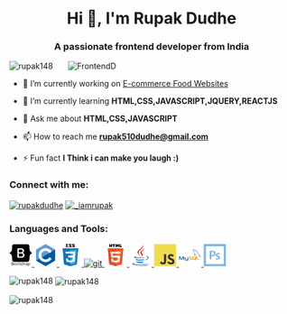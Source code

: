 <h1 align="center">Hi 👋, I'm Rupak Dudhe</h1>
<h3 align="center">A passionate frontend developer from India</h3>
<img align="right" alt="FrontendD"width="400"src="https://user-images.githubusercontent.com/55389276/140866485-8fb1c876-9a8f-4d6a-98dc-08c4981eaf70.gif">

<p align="left"> <img src="https://komarev.com/ghpvc/?username=rupak148&label=Profile%20views&color=0e75b6&style=flat" alt="rupak148" /> </p>

- 🔭 I’m currently working on [E-commerce Food Websites](https://drive.google.com/file/d/18raf4L3D9I4pR5M_g2TAqVf2-tT3wbsd/view?usp=drive_link)

- 🌱 I’m currently learning **HTML,CSS,JAVASCRIPT,JQUERY,REACTJS**

- 💬 Ask me about **HTML,CSS,JAVASCRIPT**

- 📫 How to reach me **rupak510dudhe@gmail.com**

- ⚡ Fun fact **I Think i can make you laugh :)**

<h3 align="left">Connect with me:</h3>
<p align="left">
<a href="https://linkedin.com/in/rupakdudhe" target="blank"><img align="center" src="https://raw.githubusercontent.com/rahuldkjain/github-profile-readme-generator/master/src/images/icons/Social/linked-in-alt.svg" alt="rupakdudhe" height="30" width="40" /></a>
<a href="https://instagram.com/_iamrupak" target="blank"><img align="center" src="https://raw.githubusercontent.com/rahuldkjain/github-profile-readme-generator/master/src/images/icons/Social/instagram.svg" alt="_iamrupak" height="30" width="40" /></a>
</p>

<h3 align="left">Languages and Tools:</h3>
<p align="left"> <a href="https://getbootstrap.com" target="_blank" rel="noreferrer"> <img src="https://raw.githubusercontent.com/devicons/devicon/master/icons/bootstrap/bootstrap-plain-wordmark.svg" alt="bootstrap" width="40" height="40"/> </a> <a href="https://www.cprogramming.com/" target="_blank" rel="noreferrer"> <img src="https://raw.githubusercontent.com/devicons/devicon/master/icons/c/c-original.svg" alt="c" width="40" height="40"/> </a> <a href="https://www.w3schools.com/css/" target="_blank" rel="noreferrer"> <img src="https://raw.githubusercontent.com/devicons/devicon/master/icons/css3/css3-original-wordmark.svg" alt="css3" width="40" height="40"/> </a> <a href="https://git-scm.com/" target="_blank" rel="noreferrer"> <img src="https://www.vectorlogo.zone/logos/git-scm/git-scm-icon.svg" alt="git" width="40" height="40"/> </a> <a href="https://www.w3.org/html/" target="_blank" rel="noreferrer"> <img src="https://raw.githubusercontent.com/devicons/devicon/master/icons/html5/html5-original-wordmark.svg" alt="html5" width="40" height="40"/> </a> <a href="https://www.java.com" target="_blank" rel="noreferrer"> <img src="https://raw.githubusercontent.com/devicons/devicon/master/icons/java/java-original.svg" alt="java" width="40" height="40"/> </a> <a href="https://developer.mozilla.org/en-US/docs/Web/JavaScript" target="_blank" rel="noreferrer"> <img src="https://raw.githubusercontent.com/devicons/devicon/master/icons/javascript/javascript-original.svg" alt="javascript" width="40" height="40"/> </a> <a href="https://www.mysql.com/" target="_blank" rel="noreferrer"> <img src="https://raw.githubusercontent.com/devicons/devicon/master/icons/mysql/mysql-original-wordmark.svg" alt="mysql" width="40" height="40"/> </a> <a href="https://www.photoshop.com/en" target="_blank" rel="noreferrer"> <img src="https://raw.githubusercontent.com/devicons/devicon/master/icons/photoshop/photoshop-line.svg" alt="photoshop" width="40" height="40"/> </a> </p>

<p><img align="left" src="https://github-readme-stats.vercel.app/api/top-langs?username=rupak148&show_icons=true&locale=en&layout=compact" alt="rupak148" /></p>

<p>&nbsp;<img align="center" src="https://github-readme-stats.vercel.app/api?username=rupak148&show_icons=true&locale=en" alt="rupak148" /></p>

<p><img align="center" src="https://github-readme-streak-stats.herokuapp.com/?user=rupak148&" alt="rupak148" /></p>

